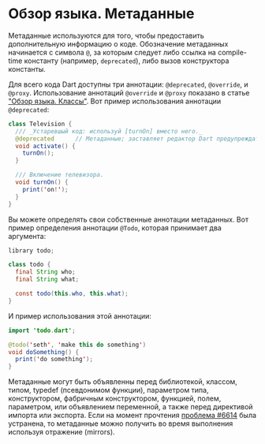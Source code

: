# Обзор языка. Метаданные
Метаданные используются для того, чтобы предоставить дополнительную информацию о коде. Обозначение метаданных начинается с символа `@`, за которым следует либо  ссылка на compile-time константу (например, `deprecated`), либо вызов конструктора константы.

Для всего кода Dart доступны три аннотации: `@deprecated`, `@override`, и `@proxy`. Использование аннотаций `@override` и `@proxy` показано в статье ["Обзор языка. Классы"](http://rudart.in/up-and-running/100/#_16). Вот пример использования аннотации `@deprecated`:

```java
class Television {
  /// _Устаревшый код: используй [turnOn] вместо него._
  @deprecated      // Метаданные; заставляет редактор Dart предупреждать об использовании метода activate().
  void activate() {
    turnOn();
  }

  /// Включение телевизора.
  void turnOn() {
    print('on!');
  }
}
```

Вы можете определять свои собственные аннотации метаданных. Вот пример определения аннотации `@Todo`, которая принимает два аргумента:

```java
library todo;

class todo {
  final String who;
  final String what;

  const todo(this.who, this.what);
}
```

И пример использования этой аннотации:

```java
import 'todo.dart';

@todo('seth', 'make this do something')
void doSomething() {
  print('do something');
}
```

Метаданные могут быть объявленны перед библиотекой, классом, типом, typedef (псевдонимом функции), параметром типа, конструктором, фабричным конструктором, функцией, полем, параметром, или объявлением переменной, а также перед директивой импорта или экспорта. Если на момент прочтения [проблема #6614](https://code.google.com/p/dart/issues/detail?id=6614) была устранена, то метаданные можно получить во время выполнения используя отражение (mirrors).

